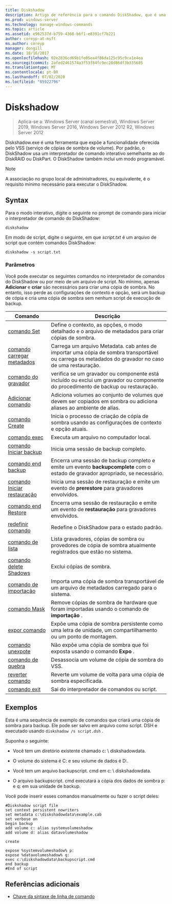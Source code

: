 ```yaml
---
title: Diskshadow
description: Artigo de referência para o comando DiskShadow, que é uma ferramenta que expõe a funcionalidade oferecida pelo VSS (serviço de cópias de sombra de volume).
ms.prod: windows-server
ms.technology: manage-windows-commands
ms.topic: article
ms.assetid: e962537d-b759-4368-b6f1-e8391cf7b221
author: coreyp-at-msft
ms.author: coreyp
manager: dongill
ms.date: 10/16/2017
ms.openlocfilehash: 02e2836cd69b1fe85ea4f86da125c95c9ca1e4ea
ms.sourcegitcommit: 2afed2461574a3f53f84fc9ec28d86df3b335685
ms.translationtype: MT
ms.contentlocale: pt-BR
ms.lasthandoff: 07/02/2020
ms.locfileid: "85922796"
---
```

# <a name="diskshadow"></a>Diskshadow

> Aplica-se a: Windows Server (canal semestral), Windows Server 2019, Windows Server 2016, Windows Server 2012 R2, Windows Server 2012

Diskshadow.exe é uma ferramenta que expõe a funcionalidade oferecida pelo VSS (serviço de cópias de sombra de volume). Por padrão, o DiskShadow usa um interpretador de comando interativo semelhante ao do DiskRAID ou DiskPart. O DiskShadow também inclui um modo programável.

> [!NOTE]
> A associação no grupo local de administradores, ou equivalente, é o requisito mínimo necessário para executar o DiskShadow.

## <a name="syntax"></a>Syntax

Para o modo interativo, digite o seguinte no prompt de comando para iniciar o interpretador de comando do DiskShadow:

```
diskshadow
```

Em modo de script, digite o seguinte, em que *script.txt* é um arquivo de script que contém comandos DiskShadow:

```
diskshadow -s script.txt
```

### <a name="parameters"></a>Parâmetros

Você pode executar os seguintes comandos no interpretador de comandos do DiskShadow ou por meio de um arquivo de script. No mínimo, apenas **Adicionar** e **criar** são necessários para criar uma cópia de sombra. No entanto, isso perde as configurações de contexto e opção, será um backup de cópia e cria uma cópia de sombra sem nenhum script de execução de backup.

| Comando | Descrição |
| --------- | ----------- |
| [comando Set](set_2.md) | Define o contexto, as opções, o modo detalhado e o arquivo de metadados para criar cópias de sombra. |
| [comando carregar metadados](load-metadata.md) | Carrega um arquivo Metadata. cab antes de importar uma cópia de sombra transportável ou carrega os metadados do gravador no caso de uma restauração. |
| [comando do gravador](writer.md) | verifica se um gravador ou componente está incluído ou exclui um gravador ou componente do procedimento de backup ou restauração. |
| [Adicionar comando](add.md) | Adiciona volumes ao conjunto de volumes que devem ser copiados em sombra ou adiciona aliases ao ambiente de alias. |
| [comando Create](create.md) | Inicia o processo de criação de cópia de sombra usando as configurações de contexto e opção atuais. |
| [comando exec](exec.md) | Executa um arquivo no computador local. |
| [comando Iniciar backup](begin-backup.md) | Inicia uma sessão de backup completo. |
| [comando end backup](end-backup.md) | Encerra uma sessão de backup completo e emite um evento **backupcomplete** com o estado de gravador apropriado, se necessário. |
| [comando Iniciar restauração](begin-restore.md) | Inicia uma sessão de restauração e emite um evento de **prerestore** para gravadores envolvidos. |
| [comando end Restore](end-restore.md) | Encerra uma sessão de restauração e emite um evento de **restauração** para gravadores envolvidos. |
| [redefinir comando](reset.md) | Redefine o DiskShadow para o estado padrão. |
| [comando de lista](list.md) | Lista gravadores, cópias de sombra ou provedores de cópia de sombra atualmente registrados que estão no sistema. |
| [comando delete Shadows](delete-shadows.md) | Exclui cópias de sombra. |
| [comando de importação](import.md) | Importa uma cópia de sombra transportável de um arquivo de metadados carregado para o sistema. |
| [comando Mask](mask.md) | Remove cópias de sombra de hardware que foram importadas usando o comando de **importação** . |
| [expor comando](expose.md) | Expõe uma cópia de sombra persistente como uma letra de unidade, um compartilhamento ou um ponto de montagem. |
| [comando unexpote](unexpose.md) | Não expõe uma cópia de sombra que foi exposta usando o comando **Expo** . |
| [comando de quebra](break_2.md) | Desassocia um volume de cópia de sombra do VSS. |
| [reverter comando](revert.md) | Reverte um volume de volta para uma cópia de sombra especificada. |
| [comando exit](exit.md) | Sai do interpretador de comandos ou script. |

## <a name="examples"></a>Exemplos

Esta é uma sequência de exemplo de comandos que criará uma cópia de sombra para backup. Ele pode ser salvo em arquivo como script. DSH e executado usando `diskshadow /s script.dsh` .

Suponha o seguinte:

- Você tem um diretório existente chamado c: \\ diskshadowdata.

- O volume do sistema é C: e seu volume de dados é D:.

- Você tem um arquivo backupscript. cmd em c: \\ diskshadowdata.

- O arquivo backupscript. cmd executará a cópia dos dados de sombra p: e q: em sua unidade de backup.

Você pode inserir esses comandos manualmente ou fazer o script deles:

```
#Diskshadow script file
set context persistent nowriters
set metadata c:\diskshadowdata\example.cab
set verbose on
begin backup
add volume c: alias systemvolumeshadow
add volume d: alias datavolumeshadow

create

expose %systemvolumeshadow% p:
expose %datavolumeshadow% q:
exec c:\diskshadowdata\backupscript.cmd
end backup
#End of script
```

## <a name="additional-references"></a>Referências adicionais

- [Chave da sintaxe de linha de comando](command-line-syntax-key.md)
